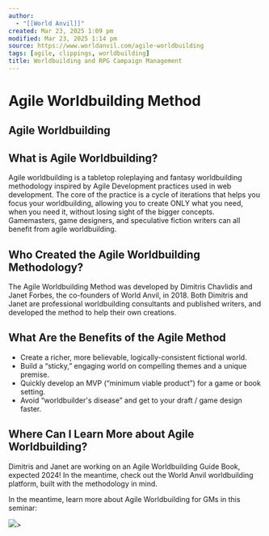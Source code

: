 ```yaml
---
author:
  - "[[World Anvil]]"
created: Mar 23, 2025 1:09 pm
modified: Mar 23, 2025 1:14 pm
source: https://www.worldanvil.com/agile-worldbuilding
tags: [agile, clippings, worldbuilding]
title: Worldbuilding and RPG Campaign Management
---
```


# Agile Worldbuilding Method

## Agile Worldbuilding

## What is Agile Worldbuilding?

Agile worldbuilding is a tabletop roleplaying and fantasy worldbuilding methodology inspired by Agile Development practices used in web development. The core of the practice is a cycle of iterations that helps you focus your worldbuilding, allowing you to create ONLY what you need, when you need it, without losing sight of the bigger concepts. Gamemasters, game designers, and speculative fiction writers can all benefit from agile worldbuilding.

## Who Created the Agile Worldbuilding Methodology?

The Agile Worldbuilding Method was developed by Dimitris Chavlidis and Janet Forbes, the co-founders of World Anvil, in 2018. Both Dimitris and Janet are professional worldbuilding consultants and published writers, and developed the method to help their own creations.

## What Are the Benefits of the Agile Method

- Create a richer, more believable, logically-consistent fictional world.
- Build a “sticky,” engaging world on compelling themes and a unique premise.
- Quickly develop an MVP (“minimum viable product”) for a game or book setting.
- Avoid “worldbuilder's disease” and get to your draft / game design faster.

## Where Can I Learn More about Agile Worldbuilding?

Dimitris and Janet are working on an Agile Worldbuilding Guide Book, expected 2024! In the meantime, check out the World Anvil worldbuilding platform, built with the methodology in mind.

In the meantime, learn more about Agile Worldbuilding for GMs in this seminar:

![](https://www.youtube.com/watch?v=EJwM0nMugwc)\>
